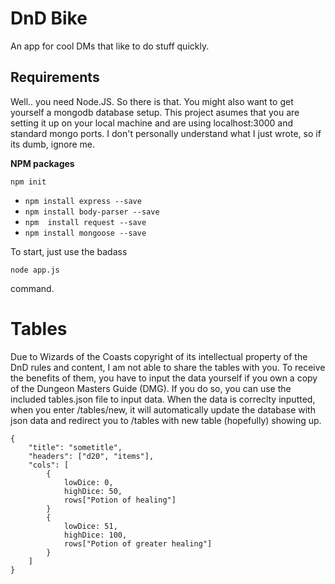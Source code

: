 # DnD Bike
An app for cool DMs that like to do stuff quickly.

## Requirements

Well.. you need Node.JS. So there is that.
You might also want to get yourself a mongodb database setup. This project asumes that you are setting it up on your local machine and are using localhost:3000 and standard mongo ports. I don't personally understand what I just wrote, so if its dumb, ignore me. 


**NPM packages**

    npm init

 - `npm install express --save`
 - `npm install body-parser --save`
 - `npm  install request --save`
 - `npm install mongoose --save`

To start, just use the badass 

    node app.js

command.


# Tables

Due to Wizards of the Coasts copyright of its intellectual property of the DnD rules and content, I am not able to share the tables with you. To receive the benefits of them, you have to input the data yourself if you own a copy of the Dungeon Masters Guide (DMG). If you do so, you can use the included tables.json file to input data. When the data is correclty inputted, when you enter /tables/new, it will automatically update the database with json data and redirect you to /tables with new table (hopefully) showing up.

    {
	    "title": "sometitle",
	    "headers": ["d20", "items"],
	    "cols": [
		    {
			    lowDice: 0,
			    highDice: 50,
			    rows["Potion of healing"]
		    }
		    {
			    lowDice: 51,
			    highDice: 100,
			    rows["Potion of greater healing"]
		    }
	    ]
    }

